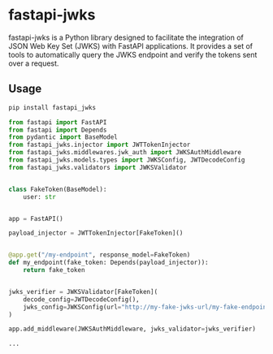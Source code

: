 # fastapi-jwks

fastapi-jwks is a Python library designed to facilitate the integration of JSON Web Key Set (JWKS) with FastAPI applications. It provides a set of tools to automatically query the JWKS endpoint and verify the tokens sent over a request.

## Usage

```sh
pip install fastapi_jwks
```

```python
from fastapi import FastAPI
from fastapi import Depends
from pydantic import BaseModel
from fastapi_jwks.injector import JWTTokenInjector
from fastapi_jwks.middlewares.jwk_auth import JWKSAuthMiddleware
from fastapi_jwks.models.types import JWKSConfig, JWTDecodeConfig
from fastapi_jwks.validators import JWKSValidator


class FakeToken(BaseModel):
    user: str


app = FastAPI()

payload_injector = JWTTokenInjector[FakeToken]()


@app.get("/my-endpoint", response_model=FakeToken)
def my_endpoint(fake_token: Depends(payload_injector)):
    return fake_token


jwks_verifier = JWKSValidator[FakeToken](
    decode_config=JWTDecodeConfig(),
    jwks_config=JWKSConfig(url="http://my-fake-jwks-url/my-fake-endpoint"),
)

app.add_middleware(JWKSAuthMiddleware, jwks_validator=jwks_verifier)

...
```
